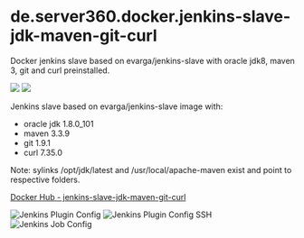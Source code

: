 # de.server360.docker.jenkins-slave-jdk-maven-git-curl
Docker jenkins slave based on evarga/jenkins-slave with oracle jdk8, maven 3, git and curl preinstalled.

[![](https://images.microbadger.com/badges/image/thoschu/jenkins-slave-jdk-maven-git-curl.svg)](https://microbadger.com/images/thoschu/jenkins-slave-jdk-maven-git-curl "Get your own image badge on microbadger.com")
[![](https://images.microbadger.com/badges/version/thoschu/jenkins-slave-jdk-maven-git-curl.svg)](https://microbadger.com/images/thoschu/jenkins-slave-jdk-maven-git-curl "Get your own version badge on microbadger.com")

Jenkins slave based on evarga/jenkins-slave image with:

- oracle jdk 1.8.0_101
- maven 3.3.9
- git 1.9.1 
- curl 7.35.0

Note: sylinks /opt/jdk/latest and /usr/local/apache-maven exist and point to respective folders.

[Docker Hub - jenkins-slave-jdk-maven-git-curl](https://hub.docker.com/r/thoschu/jenkins-slave-jdk-maven-git-curl/ "https://hub.docker.com")

![Jenkins Plugin Config](https://image.ibb.co/kpsqRw/jenkins_config.png "Pluginconfig")
![Jenkins Plugin Config SSH](https://image.ibb.co/mMFumw/jenkins_plugin_user_password.png "Pluginconfig SSH")
![Jenkins Job Config](https://image.ibb.co/nzRdDb/jenkins_job_config.png "Jobconfig")